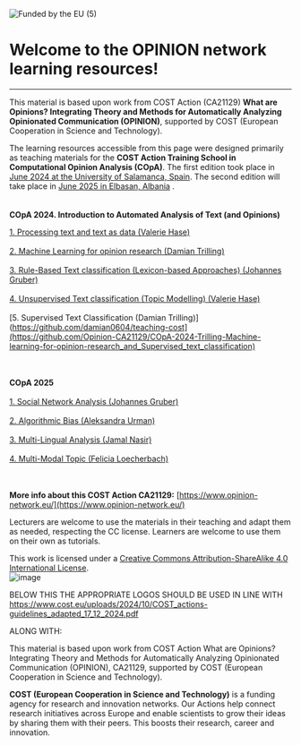 
![Funded by the EU (5)](https://github.com/user-attachments/assets/0307ca8e-50a5-44a7-aef7-b36af5df794b)

# Welcome to the OPINION network learning resources! 
---
This material is based upon work from COST Action (CA21129) **What are Opinions? Integrating Theory and Methods for Automatically Analyzing Opinionated Communication (OPINION)**, supported by COST (European Cooperation in Science and Technology). <br>

The learning resources accessible from this page were designed primarily as teaching materials for the **COST Action Training School in Computational Opinion Analysis (COpA)**. The first edition took place in [June 2024 at the University of Salamanca, Spain](https://www.opinion-network.eu/updates/cost-action-training-school-in-salamanca-spain_2023-11-07). The second edition will take place in [June 2025 in Elbasan, Albania](https://www.opinion-network.eu/updates/cost-action-training-school-in-tirana-albania_2025-01-29) . <br> 
<br>
<br>
**COpA 2024. Introduction to Automated Analysis of Text (and Opinions)** <br>

[1. Processing text and text as data (Valerie Hase)](https://github.com/Opinion-CA21129/COpA-2024_Hase_Processing-text-and-text-as-data_and_Topic-modeling)<br>
<br>
[2. Machine Learning for opinion research (Damian Trilling)](https://github.com/Opinion-CA21129/COpA-2024-Trilling-Machine-learning-for-opinion-research_and_Supervised_text_classification) <br>
<br>
[3. Rule-Based Text classification (Lexicon-based Approaches) (Johannes Gruber)](https://github.com/Opinion-CA21129/COpA-2024_Gruber_Lexicon-based_approaches_and_Supervised_text_classification) <br>
<br>
[4. Unsupervised Text classification (Topic Modelling) (Valerie Hase)](https://github.com/Opinion-CA21129/COpA-2024_Hase_Processing-text-and-text-as-data_and_Topic-modeling) <br>
<br>
[5. Supervised Text Classification (Damian Trilling)](https://github.com/damian0604/teaching-cost](https://github.com/Opinion-CA21129/COpA-2024-Trilling-Machine-learning-for-opinion-research_and_Supervised_text_classification) <br>
<br>
<br>

**COpA 2025**<br>
<br> [1. Social Network Analysis (Johannes Gruber)](https://github.com/JBGruber/2025_SNA_COpA)
<br><br>
[2. Algorithmic Bias (Aleksandra Urman)](https://drive.google.com/drive/folders/1jzajKwvW3_eB0zkH14RUg3g0yMP9DcAY)
<br><br>
[3. Multi-Lingual Analysis (Jamal Nasir)](https://github.com/jamal833/COpA2025-MultiLingual)
<br><br>
[4. Multi-Modal Topic (Felicia Loecherbach)](https://github.com/FeLoe/opinion-elbasan-image-analysis)<br>
<br><br>

**More info about this COST Action CA21129:** [https://www.opinion-network.eu/](https://www.opinion-network.eu/)
<br>

Lecturers are welcome to use the materials in their teaching and adapt them as needed, respecting the CC license. Learners are welcome to use them on their own as tutorials. <br>

This work is licensed under a [Creative Commons Attribution-ShareAlike 4.0 International License](https://creativecommons.org/licenses/by-sa/4.0/). <br>
![image](https://github.com/user-attachments/assets/afea7a71-101b-4c98-a80a-ffcf170c0bf4)

BELOW THIS THE APPROPRIATE LOGOS SHOULD BE USED IN LINE WITH https://www.cost.eu/uploads/2024/10/COST_actions-guidelines_adapted_17_12_2024.pdf

ALONG WITH:

This material is based upon work from COST Action What are Opinions? Integrating Theory and Methods for Automatically Analyzing Opinionated Communication (OPINION), CA21129, supported by COST (European Cooperation in Science and Technology).

**COST (European Cooperation in Science and Technology)** is a funding agency for research and innovation networks. Our Actions help connect research initiatives across Europe and enable scientists to grow their ideas by sharing them with their peers. This boosts their research, career and innovation.
